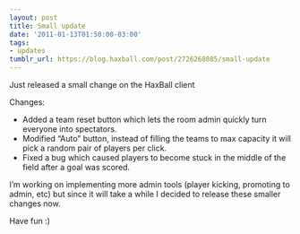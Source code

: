 ```yaml
---
layout: post
title: Small update
date: '2011-01-13T01:50:00-03:00'
tags:
- updates
tumblr_url: https://blog.haxball.com/post/2726268085/small-update
---
```

Just released a small change on the HaxBall client

Changes:

- Added a team reset button which lets the room admin quickly turn everyone into spectators.
- Modified “Auto” button, instead of filling the teams to max capacity it will pick a random pair of players per click.
- Fixed a bug which caused players to become stuck in the middle of the field after a goal was scored.

I’m working on implementing more admin tools (player kicking, promoting to admin, etc) but since it will take a while I decided to release these smaller changes now.

Have fun :)

